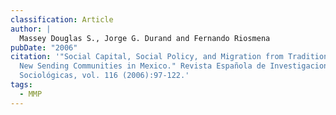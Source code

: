 ```yaml
---
classification: Article
author: |
  Massey Douglas S., Jorge G. Durand and Fernando Riosmena
pubDate: "2006"
citation: '"Social Capital, Social Policy, and Migration from Traditional and
  New Sending Communities in Mexico." Revista Española de Investigaciones
  Sociológicas, vol. 116 (2006):97-122.'
tags:
  - MMP
---
```

